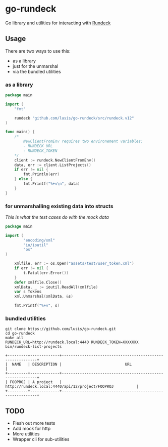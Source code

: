# go-rundeck
Go library and utilities for interacting with [Rundeck](http://rundeck.org)

## Usage
There are two ways to use this:
- as a library
- just for the unmarshal
- via the bundled utilities

### as a library
```go
package main

import (
	"fmt"

	rundeck "github.com/lusis/go-rundeck/src/rundeck.v12"
)

func main() {
	/*
		NewClientFromEnv requires two environement variables:
		- RUNDECK_URL
		- RUNDECK_TOKEN
	*/
	client := rundeck.NewClientFromEnv()
	data, err := client.ListProjects()
	if err != nil {
		fmt.Println(err)
	} else {
		fmt.Printf("%+v\n", data)
	}
}
```

### for unmarshalling existing data into structs
_This is what the test cases do with the mock data_

```go
package main

import (
        "encoding/xml"
        "io/ioutil"
        "os"
)

	xmlfile, err := os.Open("assets/test/user_token.xml")
	if err != nil {
		t.Fatal(err.Error())
	}
	defer xmlfile.Close()
	xmlData, _ := ioutil.ReadAll(xmlfile)
	var s Tokens
	xml.Unmarshal(xmlData, &s)

	fmt.Printf("%+v", s)
```

### bundled utilities
```
git clone https://github.com/lusis/go-rundeck.git
cd go-rundeck
make all
RUNDECK_URL=http://rundeck.local:4440 RUNDECK_TOKEN=XXXXXXX bin/rundeck-list-projects
```

```
+---------+-------------+-----------------------------------------------------------+
|  NAME   | DESCRIPTION |                            URL                            |
+---------+-------------+-----------------------------------------------------------+
| FOOPROJ | A project   | http://rundeck.local:4440/api/12/project/FOOPROJ          |
+---------+-------------+-----------------------------------------------------------+
```

## TODO
- Flesh out more tests
- Add mock for http
- More utilities
- Wrapper cli for sub-utilities
